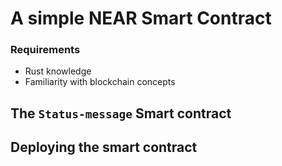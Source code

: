 # A simple NEAR Smart Contract

### Requirements

* Rust knowledge
* Familiarity with blockchain concepts

## The ``Status-message`` Smart contract


## Deploying the smart contract


